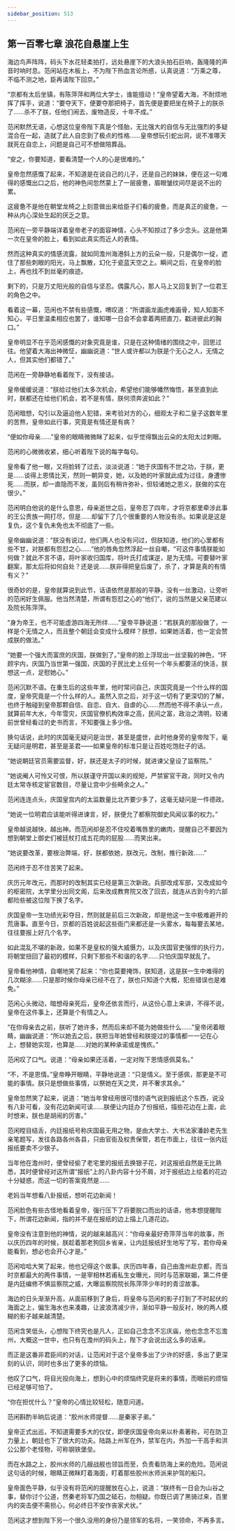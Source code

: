 ```yaml
---
sidebar_position: 513
---
```


## 第一百零七章 **浪花自悬崖上生**

海边鸟声阵阵，码头下水花轻柔拍打，远处悬崖下的大浪头拍石巨响，轰隆隆的声音时响时息。范闲站在木板上，不为陛下热血言论所惑，认真说道：“万乘之尊，不临不测之地，臣再请陛下回京。”

“京都有太后坐镇，有陈萍萍和两位大学士，谁能擅动！”皇帝望着大海，不耐烦地挥了挥手，说道：“要夺天下，便要夺那把椅子，首先便是要把坐在椅子上的朕杀了……杀不了朕，任他们闹去，废物造反，十年不成。”

范闲默然无语，心想这位皇帝陛下真是个怪胎，无比强大的自信与无比强烈的多疑混合在一起，造就了此人自恋到了极点的性格……皇帝想玩引蛇出洞，说不准哪天就死在自恋上，问题是自己可不想做陪葬品。

“安之，你要知道，要看清楚一个人的心是很难的。”

皇帝忽然感慨了起来，不知道是在说自己的儿子，还是自己的妹妹，便在这一句难得的感慨出口之后，他的神色间忽然蒙上了一层疲惫，眉眼皱纹间尽是说不出的累。

这疲惫不是他在朝堂龙椅之上刻意做出来给臣子们看的疲惫，而是真正的疲惫，一种从内心深处生起的厌乏之意。

范闲在一旁平静端详着皇帝老子的面容神情，心头不知掠过了多少念头。这是他第一次在皇帝的脸上，看到如此真实而近人的表情。

然而这种真实的情感流露，就如同澹州海港斜上方的云朵一般，只是偶尔一绽，遮住了那些刺眼的阳光，马上飘散，幻化于瓷蓝天空之上。瞬间之后，在皇帝的脸上，再也找不到丝毫的痕迹。

剩下的，只是万丈阳光般的自信与坚忍。偶露凡心，那人马上又回复到了一位君王的角色之中。

看着这一幕，范闲也不禁有些感慨，喟叹道：“所谓画龙画虎难画骨，知人知面不知心，平日里温柔相应也罢了，谁知哪一日会不会拿着两把直刀，戳进彼此的胸口。”

皇帝明显不在乎范闲感慨的对象究竟是谁，只是在这种情绪的围绕之中，回思过往。他望着大海出神微怔，幽幽说道：“世人或许都以为朕是个无心之人，无情之人，但其实他们都错了。”

范闲在一旁静静地看着陛下，没有接话。

皇帝缓缓说道：“朕给过他们太多次机会，希望他们能够幡然悔悟，甚至直到此时，朕都还在给他们机会，若不是有情，朕何须奔波如此？”

范闲暗想，勾引以及逼迫他人犯错，来考验对方的心，细观太子和二皇子这数年里的苦熬，皇帝如此行事，究竟是有情还是有病？

“便如你母亲……”皇帝的眼睛微微眯了起来，似乎觉得飘出云朵的太阳太过刺眼。

范闲的心微微收紧，细心听着陛下说的每字每句。

皇帝看了他一眼，又将脸转了过去，淡淡说道：“她于庆国有不世之功，于朕，更是……谈得上恩情比天，然则一朝异变，她，以及她的叶家就此成为过往，身遭惨死……而朕，却一直隐而不发，虽则后有稍许弥补，但较诸她之恩义，朕做的实在很少。”

范闲明白他说的是什么意思，母亲逝世之后，皇帝忍了四年，才将京都里牵涉此事的王公贵族一网打尽，但是……却留下了几个很重要的人物没有杀。如果说是这是复仇，这个复仇未免也太不彻底了一些。

皇帝幽幽说道：“朕没有说过，他们两人也没有问过，但朕知道，他们的心里都有些不甘，对朕都有怨怼之心……”他的唇角忽然浮起一丝自嘲，“可这件事情朕能如何做？就此不言不语，将叶家收归国库，将叶氏打成谋逆，是为无情。可要替叶家翻案，那太后将如何自处？还是说……朕非得把皇后废了，杀了，才算是真的有情有义？”

很奇妙的是，皇帝就算说到此节，话语依然是那般的平静，没有一丝激动，让旁听的范闲好生佩服。他当然清楚，所谓有怨怼之心的“他们”，说的当然是父亲范建以及院长陈萍萍。

“身为帝王，也不可能虚游四海无所绊……”皇帝平静说道：“若朕真的那般做了，一样是个无情之人，而且整个朝廷会变成什么模样？朕想，如果她活着，也一定会赞成朕的做法。”

“她要一个强大而富庶的庆国，朕做到了。”皇帝的脸上浮现出一丝坚毅的神色，“环顾宇内，庆国乃当世第一强国，庆国的子民比史上任何一个年头都要活的快活，朕想这一点，足慰她心。”

范闲沉默不语。在重生后的这些年里，他时常问自己，庆国究竟是一个什么样的国度，皇帝究竟是一个什么样的人。虽然入京之后，对于这一切有了更深切的了解，也终于触碰到皇帝那颗自信、自恋、自大、自虐的心……然而他不得不承认一点，就算前年大水，今年雪灾，庆国官僚机构效率之高，民间之富，政治之清明，较诸前世曾经看过的史书而言，不知要强上多少倍。

换句话说，此时的庆国毫无疑问是治世，甚至是盛世，此时他身旁的皇帝陛下，毫无疑问是明君，甚至是圣君——如果皇帝的标准只是让百姓吃饱肚子的话。

“她说朝廷官员需要监督，好，朕还是太子的时候，就进谏父皇设了监察院。”

“她说阉人可怜又可恨，所以朕谨守开国以来的规矩，严禁宦官干政，同时又令内廷太常寺核定宦官数目，尽量让宫中少些畸余之人。”

范闲连连点头，庆国皇宫内的太监数量比北齐要少多了，这毫无疑问是一件德政。

“她说一位明君应该能听得进谏言，好，朕便允了都察院御史风闻议事的权力。”

皇帝越说越快，越出神。而范闲却是忍不住咬着嘴唇里的嫩肉，提醒自己不要因为想到朝堂上御史们被廷杖打成五花肉的屁股……而笑出来。

“她说要改革，要根治弊端，好，朕都依她，朕改元，改制，推行新政……”

范闲终于忍不住苦笑了起来。

庆历元年改元，而那时的改制其实已经是第三次新政。兵部改成军部，又改成如今的枢密院，太学里分出同文阁，后来改成教育院又改了回去，就连从古到今的六部都险些被这位陛下换了名字。

庆国皇帝一生功绩光彩夺目，然则就是前后三次新政，却是他这一生中极难避开的荒唐事。直至今日，京都的百姓说起这些衙门来都还是一头雾水，每每要去某地，往往要报上好几个名字。

如此混乱不堪的新政，如果不是皇权的强大威慑力，以及庆国官吏强悍的执行力，将朝堂扭回了最初的模样，只剩下那些不和谐的名字……只怕庆国早就乱了。

皇帝看他神情，自嘲地笑了起来：“你也莫要掩饰，朕知道，这是朕一生中难得的几次糊涂……只是那时候你母亲已经不在了，朕也只知道个大概，犯些错误也是难免。”

范闲心头微动，暗想母亲死后，皇帝还依言而行，从这份心意上来讲，不得不说，皇帝在这件事上，还算是个有情之人。

“在你母亲去之前，朕听了她许多，然而后来却不能为她做些什么……”皇帝闭着眼睛，幽幽说道：“所以她去之后，朕把当年她曾经和朕提过的事情都一一记在心上，想替她实现，也算是……对她的某种承诺或是愧疚。”

范闲叹了口气。说道：“母亲如果还活着，一定对陛下恩情感佩莫名。”

“不，不是恩情。”皇帝睁开眼睛，平静地说道：“只是情义。至于感佩，那更是不可能的事情。朕只是想做些事情，以祭她在天之灵，并不奢求其余。”

皇帝忽然笑了起来，说道：“她当年曾经用很可惜的语气说到报纸这个东西，说没有八卦可看，没有花边新闻可读……朕便让内廷办了份报纸，描些花边在上面，此时想来，朕也是胡闹的厉害。”

范闲瞠目结舌，内廷报纸号称庆国最无用之物，是由大学士、大书法家潘龄老先生亲笔题写，发往各路各州各县，只由官衙及权贵保管，若在市面上，往往一张内廷报纸要卖不少银子。

当年他在澹州时，便曾经偷了老宅里的报纸去换银子花，对这报纸自然是无比熟悉，其时便曾经对这所谓“报纸”上的八卦内容十分不屑，对于报纸边上绘着的花边十分疑惑，而这一切的答案竟然是……

老妈当年想看八卦报纸，想听花边新闻！

范闲脸色有些古怪地看着皇帝，强行压下了将要脱口而出的话语，他本想提醒陛下，所谓花边新闻，指的并不是在报纸的边上描上几道花边。

皇帝没有注意到他的神情，说的越来越高兴：“你母亲最好奇萍萍当年的故事，所以庆历四年的时候，朕趁着那老狗回乡省亲，让内廷报纸好生地写了写，若你母亲能看到，想必也会开心才是。”

范闲哈哈大笑了起来，他也记得这个故事。庆历四年春，自己由澹州赴京都，而当时京都最大的两件事情，一是宰相林若甫私生女曝光，同时与范家联姻，第二件便是内廷编修不惧监察院之威，大曝监察院院长陈萍萍少年时的青涩故事。

海边的日头渐渐升高，从面前移到了身后，将皇帝与范闲的影子打到了不时起伏的海面之上，偏生海水也来凑趣，让波浪清减少许，渐如平静一般反衬，映的两人模糊的影子越来越清楚。

范闲含笑低头，心想陛下终究也是凡人，正如自己念念不忘庆庙，他也念念不忘澹州，大概这一世中，也只有在澹州的码头上，陛下才会说出这么多的话来。

而正是这番非君臣间的对话，让范闲对于这个皇帝多出了少许的好感，多出了更深刻的认识，同时也多出了更多的烦恼。

他叹了口气，将目光投向海上，想到心中的烦恼终究是将来的事情，而眼前的烦恼已经足够可怕了。

“你在担忧什么？”皇帝的心情比较轻松，随意问道。

范闲斟酌半晌后说道：“胶州水师提督……是秦家子弟。”

皇帝正式出巡，不知道需要多大的仪仗，即便庆国皇帝向来以朴素著称，可在防卫力量上，朝廷也下了很大的功夫。陆路上州军在外，禁军在内，外加一干高手和洪公公那个老怪物，可称钢铁堡垒。

而在水路之上，胶州水师的几艘战舰也领旨而至，负责看防海上来的危险。范闲说这句话的时候，眼睛正微眯盯着海面，盯着那些胶州水师派来护驾的船只。

皇帝面色平静，似乎没有将范闲的提醒放在心上，说道：“朕终有一日会为山谷之事，替你讨个公道，然秦老将军乃国之砥石，勿相疑。你既已调了黑骑过来，百里内的突击便不需担心，何必终日不安作丧家犬状。”

范闲这才想到陛下另一个很久没用的身份乃是领军的名将，一笑领命，不再多言。

